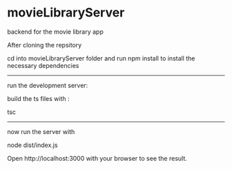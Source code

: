 # movieLibraryServer
backend for the movie library app

After cloning the repsitory

cd into movieLibraryServer folder and run npm install to install the necessary dependencies


----------------------------------------------------------------------------------------------------

run the development server:

build the ts files with :

tsc


----------------------------------------------------------------------------------------------------

now run the server with 

node  dist/index.js

Open http://localhost:3000 with your browser to see the result.
